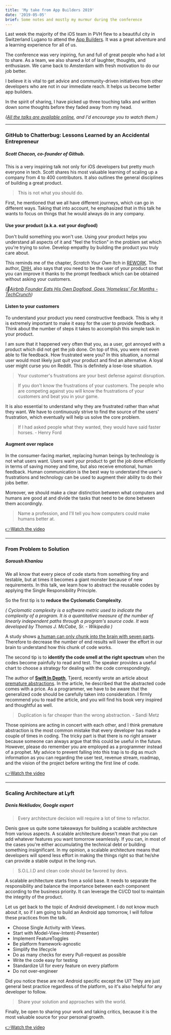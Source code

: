 ```yaml
---
title: 'My take from App Builders 2019'
date: '2019-05-05'
brief: Some notes and mostly my murmur during the conference
---
```


Last week the majority of the iOS team in PVH flew to a beautiful city in Switzerland Lugano to attend the [App Builders](https://appbuilders.ch/). It was a great adventure and a learning experience for all of us.

The conference was very inpiring, fun and full of great people who had a lot to share. As a team, we also shared a lot of laughter, thoughts, and enthusiasm. We came back to Amsterdam with fresh motivation to do our job better.

I believe it is vital to get advice and community-driven initiatives from other developers who are not in our immediate reach. It helps us become better app builders.

In the spirit of sharing, I have picked up three touching talks and written down some thoughts before they faded away from my head.

*([All the talks are available online](https://www.youtube.com/channel/UC9hu86f3N9wJgLk7l8kxFeA), and I'd encourage you to watch them.)*

---
### GitHub to Chatterbug: Lessons Learned by an Accidental Entrepreneur
##### Scott Chacon, co-founder of Github. 

This is a very inspiring talk not only for iOS developers but pretty much everyone in tech. Scott shares his most valuable learning of scaling up a company from 4 to 400 contributors. It also outlines the general disciplines of building a great product.

> This is not what you should do.

First, he mentioned that we all have different journeys, which can go in different ways. Taking that into account, he emphasized that in this talk he wants to focus on things that he would always do in any company.

#### Use your product (a.k.a. eat your dogfood)

Don't build something you won't use. Using your product helps you understand all aspects of it and "feel the friction" in the problem set which you're trying to solve. Develop empathy by building the product you truly care about.

This reminds me of the chapter, *Scratch Your Own Itch* in [REWORK](https://basecamp.com/books/rework). The author, [DHH]((https://twitter.com/dhh)), also says that you need to be the user of your product so that you can improve it thanks to the prompt feedback which can be obtained without asking your customers.

*(🔗[Airbnb Founder Eats His Own Dogfood, Goes 'Homeless' For Months - TechCrunch](https://techcrunch.com/2010/06/21/airbnb-brian-chesky/))*

#### Listen to your customers

To understand your product you need constructive feedback. This is why it is extremely important to make it easy for the user to provide feedback. Think about the number of steps it takes to accomplish this simple task in your product.

I am sure that it happened very often that you, as a user, got annoyed with a product which did not get the job done. On top of this, you were not even able to file feedback. How frustrated were you? In this situation, a normal user would most likely just quit your product and find an alternative. A loyal user might curse you on Reddit. This is definitely a lose-lose situation.

> Your customer's frustrations are your best defense against disruption.

> If you don't know the frustrations of your customers. The people who are competing against you will know the frustrations of your customers and beat you in your game.

It is also essential to understand why they are frustrated rather than what they want. We have to continuously strive to find the source of the users' frustration, which eventually will help us solve the core problem.

> If I had asked people what they wanted, they would have said faster horses. - Henry Ford

#### Augment over replace

In the consumer-facing market, replacing human beings by technology is not what users want. Users want your product to get the job done efficiently in terms of saving money and time, but also receive emotional, human feedback. 
Human communication is the best way to understand the user's frustrations and technology can be used to augment their ability to do their jobs better.

Moreover, we should make a clear distinction between what computers and humans are good at and divide the tasks that need to be done between them accordingly.

> Name a profession, and I'll tell you how computers could make humans better at.

[👉Watch the video](https://www.youtube.com/watch?v=eS2vd8ygJTg)

---
### From Problem to Solution
##### Soroush Khanlou 

We all know that every piece of code starts from something tiny and testable, but at times it becomes a giant monster because of new requirements. In this talk, we learn how to abstract the reusable codes by applying the Single Responsibility Principle.

So the first tip is to **reduce the Cyclomatic Complexity**. 

*( Cyclomatic complexity is a software metric used to indicate the complexity of a program. It is a quantitative measure of the number of linearly independent paths through a program's source code. It was developed by Thomas J. McCabe, Sr. - Wikipedia )*

A study shows [a human can only chunk into the brain with seven parts](https://en.wikipedia.org/wiki/Information_processing_theory). Therefore to decrease the number of end results will lower the effort in our brain to understand how this chunk of code works.

The second tip is to **identify the code smell at the right spectrum** when the codes become painfully to read and test. The speaker provides a useful chart to choose a strategy for dealing with the code correspondingly.

The author of [**Swift In Depth**](https://www.manning.com/books/swift-in-depth), Tjeerd, recently wrote an article about [premature abstractions](https://swiftindepth.com/2019-03-24/a-case-of-premature-abstractions). In the article, he described that the abstracted code comes with a price. As a programmer, we have to be aware that the generalized code should be carefully taken into consideration. I firmly recommend you to read the article, and you will find his book very inspired and thoughtful as well.

> Duplication is far cheaper than the wrong abstraction. - Sandi Metz

Those opinions are acting in concert with each other, and I think premature abstraction is the most common mistake that every developer has made a couple of times in coding. The tricky part is that there is no right answer because someone can always argue that this could be useful in the future. However, please do remember you are employed as a programmer instead of a prophet. My advice to prevent falling into this trap is to dig as much information as you can regarding the user test, revenue stream, roadmap, and the vision of the project before writing the first line of code.

[👉Watch the video](https://www.youtube.com/watch?v=N90_q8Uzc4A)

---
### Scaling Architecture at Lyft
##### Denis Nekliudov, Google expert

> Every architecture decision will require a lot of time to refactor.

Denis gave us quite some takeaways for building a scalable architecture from various aspects. A scalable architecture doesn't mean that you can add whatever features you want tomorrow seamlessly. If you can, in most of the cases you're either accumulating the technical debt or building something insignificant. In my opinion, a scalable architecture means that developers will spend less effort in making the things right so that he/she can provide a stable output in the long-run.

> S.O.L.I.D and clean code should be favored by devs.

A scalable architecture starts from a solid base. It needs to separate the responsibility and balance the importance between each component according to the business priority. It can leverage the CI/CD tool to maintain the integrity of the product.

Let us get back to the topic of Android development. I do not know much about it, so if I am going to build an Android app tomorrow, I will follow these practices from the talk.
* Choose Single Activity with Views.
* Start with Model-View-Intent(-Presenter)
* Implement FeatureToggles
* Be platform framework-agnostic
* Simplify the lifecycle
* Do as many checks for every Pull-request as possible
* Write the code easy for testing
* Standardize UI for every feature on every platform
* Do not over-engineer

Did you notice these are not Android specific except the UI? They are just general best practice regardless of the platform, so it's also helpful for any developer to follow.

> Share your solution and approaches with the world.

Finally, be open to sharing your work and taking critics, because it is the most valuable source for your personal growth.

[👉Watch the video](https://www.youtube.com/watch?v=lCK5_svgxMQ)



